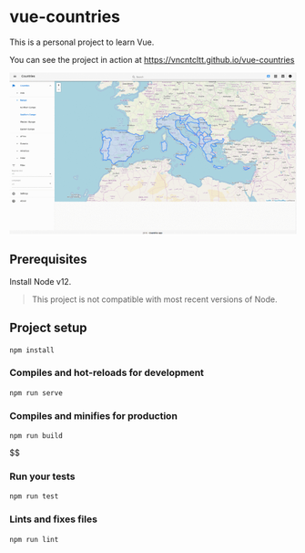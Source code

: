 # vue-countries

This is a personal project to learn Vue.

You can see the project in action at https://vncntcltt.github.io/vue-countries

![ScreenShot](/screenshots/vue-countries.gif)

## Prerequisites

Install Node v12.

> This project is not compatible with most recent versions of Node.


## Project setup

```
npm install
```

### Compiles and hot-reloads for development
```
npm run serve
```

### Compiles and minifies for production
```
npm run build
```
$$
### Run your tests
```
npm run test
```

### Lints and fixes files
```
npm run lint
```
